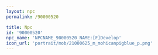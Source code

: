 ```yaml
---
layout: npc
permalink: /90000520

title: Npc
id: '90000520'
npc_name: 'NPCNAME_90000520_NAME:[F]Develop'
icon_url: 'portrait/mob/21000625_m_mohicanpigblue_p.png'
---
```


